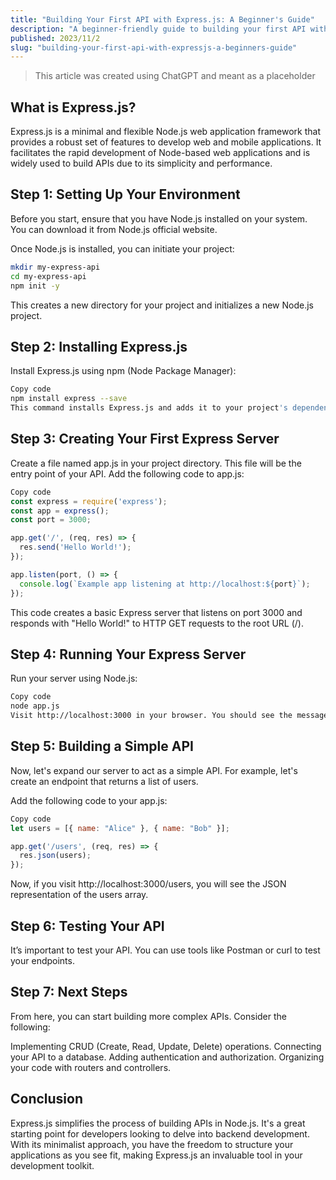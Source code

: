 ```yaml
---
title: "Building Your First API with Express.js: A Beginner's Guide"
description: "A beginner-friendly guide to building your first API with Express.js"
published: 2023/11/2
slug: "building-your-first-api-with-expressjs-a-beginners-guide"
---
```


> This article was created using ChatGPT and meant as a placeholder

## What is Express.js?

Express.js is a minimal and flexible Node.js web application framework that provides a robust set of features to develop web and mobile applications. It facilitates the rapid development of Node-based web applications and is widely used to build APIs due to its simplicity and performance.

## Step 1: Setting Up Your Environment

Before you start, ensure that you have Node.js installed on your system. You can download it from Node.js official website.

Once Node.js is installed, you can initiate your project:

```bash
mkdir my-express-api
cd my-express-api
npm init -y
```

This creates a new directory for your project and initializes a new Node.js project.

## Step 2: Installing Express.js

Install Express.js using npm (Node Package Manager):

```bash
Copy code
npm install express --save
This command installs Express.js and adds it to your project's dependencies.
```

## Step 3: Creating Your First Express Server

Create a file named app.js in your project directory. This file will be the entry point of your API. Add the following code to app.js:

```js
Copy code
const express = require('express');
const app = express();
const port = 3000;

app.get('/', (req, res) => {
  res.send('Hello World!');
});

app.listen(port, () => {
  console.log(`Example app listening at http://localhost:${port}`);
});
```

This code creates a basic Express server that listens on port 3000 and responds with "Hello World!" to HTTP GET requests to the root URL (/).

## Step 4: Running Your Express Server

Run your server using Node.js:

```bash
Copy code
node app.js
Visit http://localhost:3000 in your browser. You should see the message "Hello World!".
```

## Step 5: Building a Simple API

Now, let's expand our server to act as a simple API. For example, let's create an endpoint that returns a list of users.

Add the following code to your app.js:
```javascript
Copy code
let users = [{ name: "Alice" }, { name: "Bob" }];

app.get('/users', (req, res) => {
  res.json(users);
});
```

Now, if you visit http://localhost:3000/users, you will see the JSON representation of the users array.

## Step 6: Testing Your API

It’s important to test your API. You can use tools like Postman or curl to test your endpoints.

## Step 7: Next Steps

From here, you can start building more complex APIs. Consider the following:

Implementing CRUD (Create, Read, Update, Delete) operations.
Connecting your API to a database.
Adding authentication and authorization.
Organizing your code with routers and controllers.

## Conclusion

Express.js simplifies the process of building APIs in Node.js. It's a great starting point for developers looking to delve into backend development. With its minimalist approach, you have the freedom to structure your applications as you see fit, making Express.js an invaluable tool in your development toolkit.